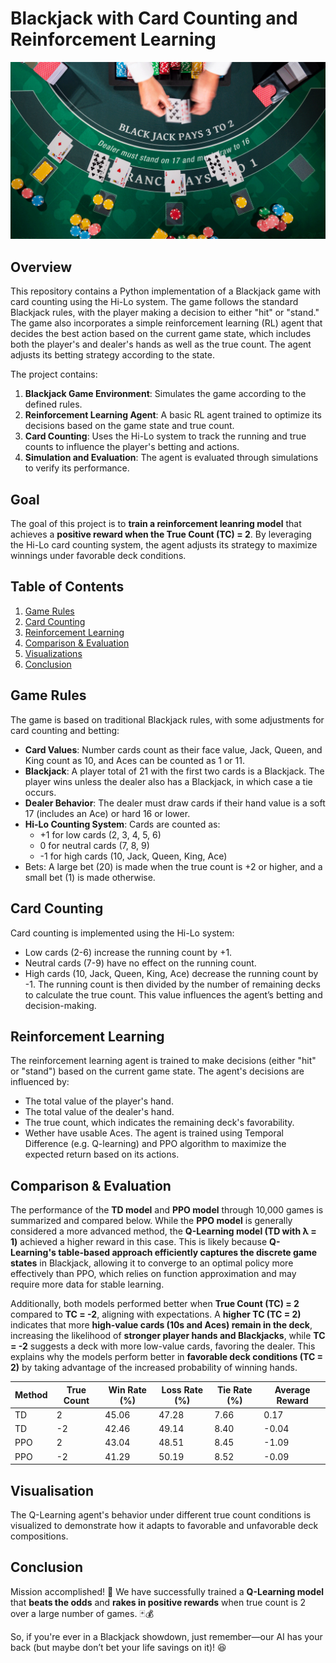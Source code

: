 # Blackjack with Card Counting and Reinforcement Learning

![Blackjack](images/blackjack_bg.png)

## Overview

This repository contains a Python implementation of a Blackjack game with card counting using the Hi-Lo system. The game follows the standard Blackjack rules, with the player making a decision to either "hit" or "stand." The game also incorporates a simple reinforcement learning (RL) agent that decides the best action based on the current game state, which includes both the player's and dealer's hands as well as the true count. The agent adjusts its betting strategy according to the state.

The project contains:
1. **Blackjack Game Environment**: Simulates the game according to the defined rules.
2. **Reinforcement Learning Agent**: A basic RL agent trained to optimize its decisions based on the game state and true count.
3. **Card Counting**: Uses the Hi-Lo system to track the running and true counts to influence the player's betting and actions.
4. **Simulation and Evaluation**: The agent is evaluated through simulations to verify its performance.

## Goal

The goal of this project is to **train a reinforcement leanring model** that achieves a **positive reward when the True Count (TC) = 2**. By leveraging the Hi-Lo card counting system, the agent adjusts its strategy to maximize winnings under favorable deck conditions.  

## Table of Contents

1. [Game Rules](#game-rules)
2. [Card Counting](#card-counting)
3. [Reinforcement Learning](#reinforcement-learning)
4. [Comparison & Evaluation](#evaluation)
5. [Visualizations](#visualizations)
6. [Conclusion](#conclusion)

## Game Rules
The game is based on traditional Blackjack rules, with some adjustments for card counting and betting:
- **Card Values**: Number cards count as their face value, Jack, Queen, and King count as 10, and Aces can be counted as 1 or 11.
- **Blackjack**: A player total of 21 with the first two cards is a Blackjack. The player wins unless the dealer also has a Blackjack, in which case a tie occurs.
- **Dealer Behavior**: The dealer must draw cards if their hand value is a soft 17 (includes an Ace) or hard 16 or lower.
- **Hi-Lo Counting System**: Cards are counted as:
    - +1 for low cards (2, 3, 4, 5, 6)
    - 0 for neutral cards (7, 8, 9)
    - -1 for high cards (10, Jack, Queen, King, Ace)
- Bets: A large bet (20) is made when the true count is +2 or higher, and a small bet (1) is made otherwise.

## Card Counting
Card counting is implemented using the Hi-Lo system:
- Low cards (2-6) increase the running count by +1.
- Neutral cards (7-9) have no effect on the running count.
- High cards (10, Jack, Queen, King, Ace) decrease the running count by -1.
The running count is then divided by the number of remaining decks to calculate the true count. This value influences the agent’s betting and decision-making.

## Reinforcement Learning
The reinforcement learning agent is trained to make decisions (either "hit" or "stand") based on the current game state. The agent's decisions are influenced by:
- The total value of the player's hand.
- The total value of the dealer's hand.
- The true count, which indicates the remaining deck's favorability.
- Wether have usable Aces.
The agent is trained using Temporal Difference (e.g. Q-learning) and PPO algorithm to maximize the expected return based on its actions.

## Comparison & Evaluation
The performance of the **TD model** and **PPO model** through 10,000 games is summarized and compared below. While the **PPO model** is generally considered a more advanced method, the **Q-Learning model (TD with λ = 1)** achieved a higher reward in this case. This is likely because **Q-Learning's table-based approach efficiently captures the discrete game states** in Blackjack, allowing it to converge to an optimal policy more effectively than PPO, which relies on function approximation and may require more data for stable learning.

Additionally, both models performed better when **True Count (TC) = 2** compared to **TC = -2**, aligning with expectations. A **higher TC (TC = 2)** indicates that more **high-value cards (10s and Aces) remain in the deck**, increasing the likelihood of **stronger player hands and Blackjacks**, while **TC = -2** suggests a deck with more low-value cards, favoring the dealer. This explains why the models perform better in **favorable deck conditions (TC = 2)** by taking advantage of the increased probability of winning hands.

| Method    | True Count  | Win Rate (%) | Loss Rate (%) | Tie Rate (%) | Average Reward |
|-----------|-------------|--------------|---------------|--------------|----------------|
| TD        | 2           | 45.06        | 47.28         | 7.66         | 0.17           |
| TD        | -2          | 42.46        | 49.14         | 8.40         | -0.04          |
| PPO       | 2           | 43.04        | 48.51         | 8.45         | -1.09          |
| PPO       | -2          | 41.29        | 50.19         | 8.52         | -0.09          |

## Visualisation
The Q-Learning agent's behavior under different true count conditions is visualized to demonstrate how it adapts to favorable and unfavorable deck compositions.

## Conclusion
Mission accomplished! 🎉 We have successfully trained a **Q-Learning model** that **beats the odds** and **rakes in positive rewards** when true count is 2 over a large number of games. 🃏💰  

So, if you're ever in a Blackjack showdown, just remember—our AI has your back (but maybe don’t bet your life savings on it)! 😆  


